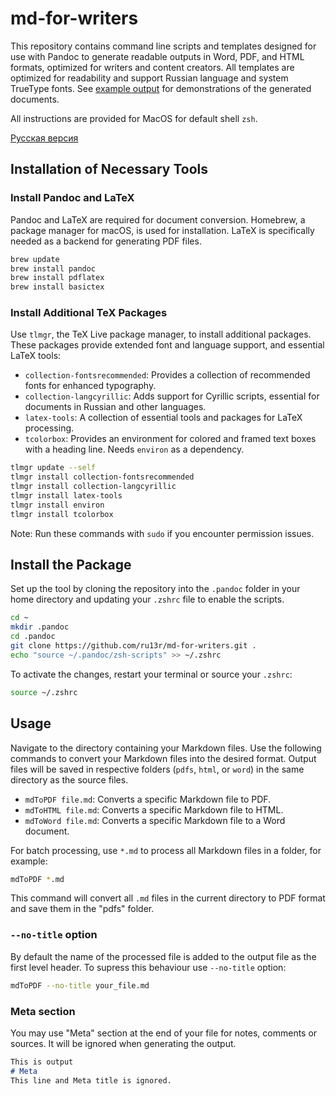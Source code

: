 # md-for-writers

This repository contains command line scripts and templates designed for use with Pandoc to generate readable outputs in Word, PDF, and HTML formats, optimized for writers and content creators. All templates are optimized for readability and support Russian language and system TrueType fonts. See [example output](Examples/) for demonstrations of the generated documents.

All instructions are provided for MacOS for default shell `zsh`.

[Русская версия](README_RU.md)

## Installation of Necessary Tools

### Install Pandoc and LaTeX

Pandoc and LaTeX are required for document conversion. Homebrew, a package manager for macOS, is used for installation. LaTeX is specifically needed as a backend for generating PDF files.

```zsh
brew update
brew install pandoc
brew install pdflatex
brew install basictex
```

### Install Additional TeX Packages

Use `tlmgr`, the TeX Live package manager, to install additional packages. These packages provide extended font and language support, and essential LaTeX tools:

- `collection-fontsrecommended`: Provides a collection of recommended fonts for enhanced typography.
- `collection-langcyrillic`: Adds support for Cyrillic scripts, essential for documents in Russian and other languages.
- `latex-tools`: A collection of essential tools and packages for LaTeX processing.
- `tcolorbox`: Provides an environment for colored and framed text boxes with a heading line. Needs `environ` as a dependency. 

```zsh
tlmgr update --self
tlmgr install collection-fontsrecommended
tlmgr install collection-langcyrillic
tlmgr install latex-tools
tlmgr install environ
tlmgr install tcolorbox
```

Note: Run these commands with `sudo` if you encounter permission issues.

## Install the Package

Set up the tool by cloning the repository into the `.pandoc` folder in your home directory and updating your `.zshrc` file to enable the scripts.

```zsh
cd ~
mkdir .pandoc
cd .pandoc
git clone https://github.com/ru13r/md-for-writers.git .
echo "source ~/.pandoc/zsh-scripts" >> ~/.zshrc
```

To activate the changes, restart your terminal or source your `.zshrc`:

```zsh
source ~/.zshrc
```

## Usage

Navigate to the directory containing your Markdown files. Use the following commands to convert your Markdown files into the desired format. Output files will be saved in respective folders (`pdfs`, `html`, or `word`) in the same directory as the source files.

- `mdToPDF file.md`: Converts a specific Markdown file to PDF.
- `mdToHTML file.md`: Converts a specific Markdown file to HTML.
- `mdToWord file.md`: Converts a specific Markdown file to a Word document.

For batch processing, use `*.md` to process all Markdown files in a folder, for example:

```zsh
mdToPDF *.md
```
This command will convert all `.md` files in the current directory to PDF format and save them in the "pdfs" folder.

### `--no-title` option
By default the name of the processed file is added to the output file as the first level header. To supress this behaviour use `--no-title` option: 
```zsh
mdToPDF --no-title your_file.md
```

### Meta section
You may use "Meta" section at the end of your file for notes, comments or sources. It will be ignored when generating the output.
```md
This is output
# Meta
This line and Meta title is ignored.
```



